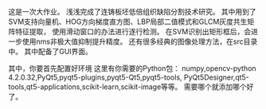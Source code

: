 这是一次大作业。
浅浅完成了连铸板坯低倍组织缺陷分割技术研究。
其中用到了SVM支持向量机、HOG方向梯度直方图、LBP局部二值模式和GLCM灰度共生矩阵特征提取，
使用滑动窗口的办法进行逐行检测。
在SVM识别出矩形框后，会进一步使用nms非极大值抑制提升精度。
还有很多经典的图像处理方法，在src目录中。
其中配备了GUI界面。

其中，你要首先配置好环境
这里有你需要的Python包：
numpy,opencv-python 4.2.0.32,PyQt5,pyqt5-plugins,pyqt5-Qt5,pyqt5-tools,
PyQt5Designer,qt5-tools,qt5-applications,scikit-learn,scikit-image等等。
需要哪个就添加哪个好了。